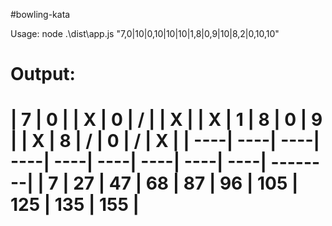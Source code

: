 #bowling-kata

Usage: node .\dist\app.js "7,0|10|0,10|10|10|1,8|0,9|10|8,2|0,10,10"

Output:
=====================================================================================
| 7 | 0 |   | X | 0 | / |   | X |   | X | 1 | 8 | 0 | 9 |   | X | 8 | / | 0 | / | X |
|   ----|   ----|   ----|   ----|   ----|   ----|   ----|   ----|   ----|   --------|
|     7 |    27 |    47 |    68 |    87 |    96 |   105 |   125 |   135 |       155 |
=====================================================================================